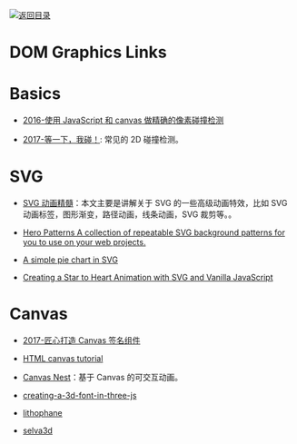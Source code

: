 [![返回目录](https://user-images.githubusercontent.com/5803001/38079637-ff0abcf0-3371-11e8-9b76-ad651620afc7.jpg)](https://github.com/wxyyxc1992/Awesome-Lists)

# DOM Graphics Links

# Basics

- [2016-使用 JavaScript 和 canvas 做精确的像素碰撞检测](https://www.cnblogs.com/nzbin/p/5720862.html)

- [2017-等一下，我碰！](https://github.com/JChehe/blog/issues/8): 常见的 2D 碰撞检测。

# SVG

- [SVG 动画精髓](https://parg.co/bNB)：本文主要是讲解关于 SVG 的一些高级动画特效，比如 SVG 动画标签，图形渐变，路径动画，线条动画，SVG 裁剪等。。

- [Hero Patterns A collection of repeatable SVG background patterns for you to use on your web projects.](http://www.heropatterns.com/#appearance-settings)

* [A simple pie chart in SVG](https://hackernoon.com/a-simple-pie-chart-in-svg-dbdd653b6936#.lcgrjbwnc)

* [Creating a Star to Heart Animation with SVG and Vanilla JavaScript](https://css-tricks.com/creating-star-heart-animation-svg-vanilla-javascript/)

# Canvas

- [2017-匠心打造 Canvas 签名组件](http://louiszhai.github.io/2017/07/07/canvas-draw/)

- [HTML canvas tutorial](https://skilled.co/html-canvas/)

* [Canvas Nest](http://git.hust.cc/canvas-nest.js/)：基于 Canvas 的可交互动画。

* [creating-a-3d-font-in-three-js](http://blog.andrewray.me/creating-a-3d-font-in-three-js/)

* [lithophane](http://3dp.rocks/lithophane/)

* [selva3d](http://app.selva3d.com/transform)
